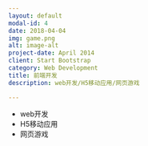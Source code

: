 ```yaml
---
layout: default
modal-id: 4
date: 2018-04-04
img: game.png
alt: image-alt
project-date: April 2014
client: Start Bootstrap
category: Web Development
title: 前端开发
description: web开发/H5移动应用/网页游戏

---
```


- web开发
- H5移动应用
- 网页游戏
